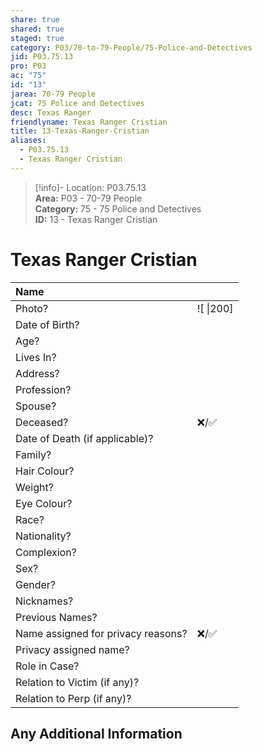 ```yaml
---  
share: true  
shared: true  
staged: true  
category: P03/70-to-79-People/75-Police-and-Detectives  
jid: P03.75.13  
pro: P03  
ac: "75"  
id: "13"  
jarea: 70-79 People  
jcat: 75 Police and Detectives  
desc: Texas Ranger  
friendlyname: Texas Ranger Cristian  
title: 13-Texas-Ranger-Cristian  
aliases:  
  - P03.75.13  
  - Texas Ranger Cristian  
---  
```

  
>[!info]- Location: P03.75.13  
>**Area:** P03 - 70-79 People  
>**Category:** 75 - 75 Police and Detectives  
>**ID:** 13 - Texas Ranger Cristian  
  
# Texas Ranger Cristian  
  
| Name                               |            |  
|:---------------------------------- |:---------- |  
| Photo?                             | ![  \|200] |  
| Date of Birth?                     |            |  
| Age?                               |            |  
| Lives In?                          |            |  
| Address?                           |            |  
| Profession?                        |            |  
| Spouse?                            |            |  
| Deceased?                          | ❌/✅      |  
| Date of Death (if applicable)?     |            |  
| Family?                            |            |  
| Hair Colour?                       |            |  
| Weight?                            |            |  
| Eye Colour?                        |            |  
| Race?                              |            |  
| Nationality?                       |            |  
| Complexion?                        |            |  
| Sex?                               |            |  
| Gender?                                   |            |  
| Nicknames?                         |            |  
| Previous Names?                    |            |  
| Name assigned for privacy reasons? | ❌/✅      |  
| Privacy assigned name?             |            |  
| Role in Case?                      |            |  
| Relation to Victim (if any)?       |            |  
| Relation to Perp (if any)?         |            |  
  
## Any Additional Information